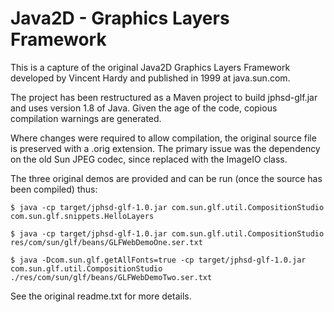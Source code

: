 # Java2D - Graphics Layers Framework
This is a capture of the original Java2D Graphics Layers Framework developed by Vincent Hardy and published in 1999 at java.sun.com.

The project has been restructured as a Maven project to build jphsd-glf.jar and uses version 1.8 of Java. Given the age of the code, copious compilation warnings are generated.

Where changes were required to allow compilation, the original source file is preserved with a .orig extension.
The primary issue was the dependency on the old Sun JPEG codec, since replaced with the ImageIO class.

The three original demos are provided and can be run (once the source has been compiled) thus:

    $ java -cp target/jphsd-glf-1.0.jar com.sun.glf.util.CompositionStudio com.sun.glf.snippets.HelloLayers

    $ java -cp target/jphsd-glf-1.0.jar com.sun.glf.util.CompositionStudio res/com/sun/glf/beans/GLFWebDemoOne.ser.txt

    $ java -Dcom.sun.glf.getAllFonts=true -cp target/jphsd-glf-1.0.jar com.sun.glf.util.CompositionStudio ./res/com/sun/glf/beans/GLFWebDemoTwo.ser.txt

See the original readme.txt for more details.
